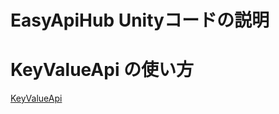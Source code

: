 # EasyApiHub Unityコードの説明

# KeyValueApi の使い方
[KeyValueApi](./unity/EasyApiHub/KeyValueApi/README.md)

